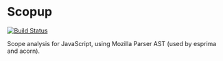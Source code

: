 Scopup
======

[![Build Status](https://travis-ci.org/arian/scopup.png)](https://travis-ci.org/arian/scopup)

Scope analysis for JavaScript, using Mozilla Parser AST (used by esprima and acorn).
